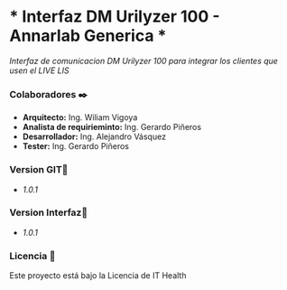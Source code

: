 # * Interfaz DM Urilyzer 100 - Annarlab Generica *

_Interfaz de comunicacion DM Urilyzer 100 para integrar los clientes que usen el LIVE LIS_

### Colaboradores ✒️
* **Arquitecto:** Ing. Wiliam Vigoya
* **Analista de requirieminto:** Ing. Gerardo Piñeros
* **Desarrollador:** Ing. Alejandro Vásquez
* **Tester:** Ing. Gerardo Piñeros 

### Version GIT📌
 * _1.0.1_

### Version Interfaz📌
 * _1.0.1_

### Licencia 📄

Este proyecto está bajo la Licencia de IT Health